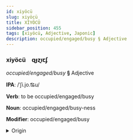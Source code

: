```yaml
---
id: xiyöcü
slug: xiyöcü
title: XİYÖCÜ
sidebar_position: 455
tags: [xiyöcü, Adjective, Japonic]
description: occupied/engaged/busy § Adjective
---
```


### xiyöcü&emsp;<span kind="abugida">ɋɟɀıꞇʄ</span>

*occupied/engaged/busy* **§** Adjective

**IPA**: /ˈʃi.jo.t͡ɕu/

**Verb**: to be occupied/engaged/busy

**Noun**: occupied/engaged/busy-ness

**Modifier**: occupied/engaged/busy

<details>
    <summary>Origin</summary>
    Japanese しようちゅう shiyōchū [ɕijo̞ːt͡ɕuː]<br/>
    <em>Japonic Language Family</em>
</details>